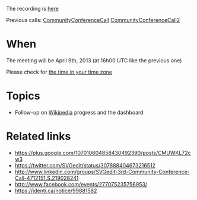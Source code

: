 The recording is [here](http://tiki.bigbluebutton.org/playback/slides/playback.html?meetingId=c986d4c28a45e0f8bab246354ebfe0422683e9de-1365523345940)

Previous calls:  [CommunityConferenceCall](CommunityConferenceCall.md) [CommunityConferenceCall2](CommunityConferenceCall2.md)


# When #
The meeting will be April 9th, 2013 (at 16h00 UTC like the previous one)

Please check for [the time in your time zone](http://www.timeanddate.com/worldclock/fixedtime.html?iso=20130409T1600)

# Topics #
  * Follow-up on [Wikipedia](Wikipedia.md) progress and the dashboard


# Related links #
  * https://plus.google.com/107010604858430492390/posts/CMUWKL72cw3
  * https://twitter.com/SVGedit/status/307888404673216512
  * http://www.linkedin.com/groups/SVGedit-3rd-Community-Conference-Call-4712151.S.219028241
  * http://www.facebook.com/events/277075235756953/
  * https://identi.ca/notice/99881582